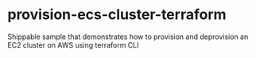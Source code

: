 # provision-ecs-cluster-terraform
Shippable sample that demonstrates how to provision and deprovision an EC2 cluster on AWS using terraform CLI
